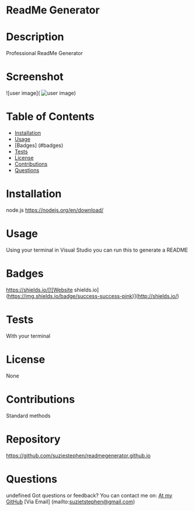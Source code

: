 # ReadMe Generator

  # Description
  Professional ReadMe Generator

  # Screenshot
  ![user image](  ![user image](${data.screenshot}))

  # Table of Contents
  * [Installation](#installation)
  * [Usage](#usage)
  * [Badges] (#badges)
  * [Tests](#tests)
  * [License](#license)
  * [Contributions](#contributions)
  * [Questions](#questions)
  

  
  # Installation
  node.js https://nodejs.org/en/download/
  # Usage
  Using your terminal in Visual Studio you can run this to generate a README
  # Badges
  https://shields.io/[![Website shields.io](https://img.shields.io/badge/success-success-pink)](http://shields.io/)
  # Tests
  With your terminal
  # License
  None
  # Contributions
  Standard methods


  # Repository
  https://github.com/suziestephen/readmegenerator.github.io
  

  # Questions
  undefined
  Got questions or feedback? You can contact me on:
    [At my GitHub](https://github.com/suziestephen)
    [Via Email] (mailto:suzietstephen@gmail.com)

